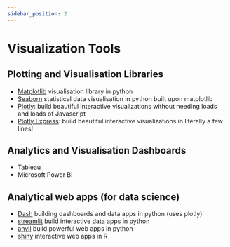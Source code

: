 ```yaml
---
sidebar_position: 2
---
```


# Visualization Tools

## Plotting and Visualisation Libraries

- [Matplotlib](https://matplotlib.org/) visualisation library in python
- [Seaborn](https://seaborn.pydata.org/) statistical data visualisation in python built upon matplotlib
- [Plotly](https://plotly.com/graphing-libraries/): build beautiful interactive visualizations without needing loads and loads of Javascript
- [Plotly Express](https://plotly.com/python/plotly-express/): build beautiful interactive visualizations in literally a few lines!

## Analytics and Visualisation Dashboards

- Tableau
- Microsoft Power BI

## Analytical web apps (for data science)

- [Dash](https://dash-gallery.plotly.host/Portal/) building dashboards and data apps in python (uses plotly)
- [streamlit](https://streamlit.io/) build interactive data apps in python
- [anvil](https://anvil.works/learn/tutorials) build powerful web apps in python
- [shiny](https://shiny.rstudio.com/) interactive web apps in R
